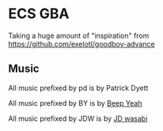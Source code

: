 # ECS GBA

Taking a huge amount of "inspiration" from https://github.com/exelotl/goodboy-advance

## Music
All music prefixed by pd is by Patrick Dyett

All music prefixed by BY is by [Beep Yeah](https://beepyeah.itch.io/)

All music prefixed by JDW is by [JD wasabi](https://jdwasabi.itch.io/)